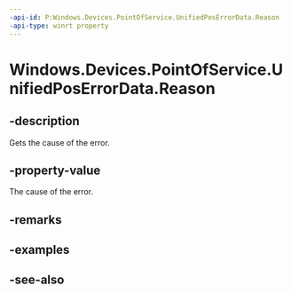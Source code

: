 ```yaml
---
-api-id: P:Windows.Devices.PointOfService.UnifiedPosErrorData.Reason
-api-type: winrt property
---
```


<!-- Property syntax
public Windows.Devices.PointOfService.UnifiedPosErrorReason Reason { get; }
-->

# Windows.Devices.PointOfService.UnifiedPosErrorData.Reason

## -description
Gets the cause of the error.

## -property-value
The cause of the error.

## -remarks

## -examples

## -see-also
